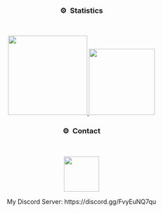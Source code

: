 ### <p align="center">⚙️ &nbsp;Statistics</p>

<br>
<p align="center">
<a href="https://github.com/KingKrex69">
  <img height="180em" src="https://github-readme-stats.vercel.app/api?username=KingKrex69&theme=midnight-purple&hide_border=true&border_radius=0"/>
  
  <img height="150em" src="https://github-readme-stats.vercel.app/api/top-langs/?username=KingKrex69&theme=midnight-purple&hide_border=true&border_radius=0&layout=compact"/>
</a>



### <p align="center">⚙️ &nbsp;Contact</p>

<br>
<p align="center">
  <img height="80em" src="https://discord.c99.nl/widget/theme-2/990353956658090020.png"/>
</a>

<br>
<p align="center">

  </center>My Discord Server: https://discord.gg/FvyEuNQ7qu</center>
  

</a>

